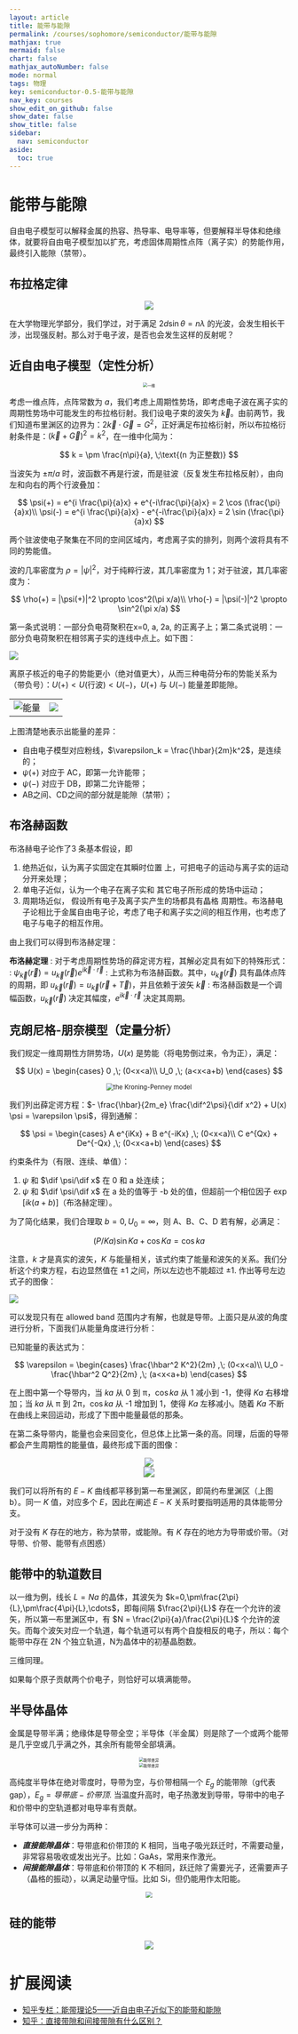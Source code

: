 ```yaml
---
layout: article
title: 能带与能隙
permalink: /courses/sophomore/semiconductor/能带与能隙
mathjax: true
mermaid: false
chart: false
mathjax_autoNumber: false
mode: normal
tags: 物理
key: semiconductor-0.5-能带与能隙
nav_key: courses
show_edit_on_github: false
show_date: false
show_title: false
sidebar:
  nav: semiconductor
aside:
  toc: true
---
```


<!--more-->

$$\newcommand{\dif}{\mathop{}\!\mathrm{d}}$$

# 能带与能隙

自由电子模型可以解释金属的热容、热导率、电导率等，但要解释半导体和绝缘体，就要将自由电子模型加以扩充，考虑固体周期性点阵（离子实）的势能作用，最终引入能隙（禁带）。

## 布拉格定律

<center><img src="https://p1.ssl.qhmsg.com/dr/270_500_/t0125fa1d7f7864fdf0.jpg"></center>

在大学物理光学部分，我们学过，对于满足 $2d\sin\theta = n\lambda$ 的光波，会发生相长干涉，出现强反射。那么对于电子波，是否也会发生这样的反射呢？

## 近自由电子模型（定性分析）

<center><img src="https://nanohub.org/app/site/courses/12/3370/slides/010.04.jpg" title="一维" style="zoom:50%"></center>

考虑一维点阵，点阵常数为 $a$，我们考虑上周期性势场，即考虑电子波在离子实的周期性势场中可能发生的布拉格衍射。我们设电子束的波矢为 $\vec{k}$。由前两节，我们知道布里渊区的边界为：$2\vec{k} \cdot \vec{G} = G^2$，正好满足布拉格衍射，所以布拉格衍射条件是：$(\vec{k} + \vec{G})^2 = k^2$，在一维中化简为：

$$
k = \pm \frac{n\pi}{a}, \;\text{(n 为正整数)}
$$

当波矢为 $\pm \pi/a$ 时，波函数不再是行波，而是驻波（反复发生布拉格反射），由向左和向右的两个行波叠加：

$$
\psi(+) = e^{i \frac{\pi}{a}x} + e^{-i\frac{\pi}{a}x} = 2 \cos (\frac{\pi}{a}x)\\
\psi(-) = e^{i \frac{\pi}{a}x} - e^{-i\frac{\pi}{a}x} = 2 \sin (\frac{\pi}{a}x)
$$

两个驻波使电子聚集在不同的空间区域内，考虑离子实的排列，则两个波将具有不同的势能值。

波的几率密度为 $\rho = \lvert\psi\rvert^2$，对于纯粹行波，其几率密度为 1；对于驻波，其几率密度为：

$$
\rho(+) = |\psi(+)|^2 \propto \cos^2(\pi x/a)\\
\rho(-) = |\psi(-)|^2 \propto \sin^2(\pi x/a)
$$

第一条式说明：一部分负电荷聚积在x=0, a, 2a, 的正离子上；第二条式说明：一部分负电荷聚积在相邻离子实的连线中点上。如下图：

<img src="https://i.loli.net/2020/03/03/hYevErWZbm6RAKn.png">

离原子核近的电子的势能更小（绝对值更大），从而三种电荷分布的势能关系为（带负号）：$U(+)<U(\text{行波})<U(-)$，$U(+)$ 与 $U(-)$ 能量差即能隙。

|||
|---|---|
|![](https://pic2.zhimg.com/80/v2-9e0c6e115862fd220ace40c5a518ae0d_720w.png "能量")|![](https://pic3.zhimg.com/80/v2-1338c01c4f99330dd5556517af09588e_720w.png)|

上图清楚地表示出能量的差异：
* 自由电子模型对应粉线，$\varepsilon_k = \frac{\hbar}{2m}k^2$，是连续的；
* $\psi(+)$ 对应于 AC，即第一允许能带；
* $\psi(-)$ 对应于 DB，即第二允许能带；
* AB之间、CD之间的部分就是能隙（禁带）；

## 布洛赫函数

布洛赫电子论作了3 条基本假设，即
1. 绝热近似，认为离子实固定在其瞬时位置 上，可把电子的运动与离子实的运动分开来处理；
2. 单电子近似，认为一个电子在离子实和 其它电子所形成的势场中运动；
3. 周期场近似， 假设所有电子及离子实产生的场都具有晶格 周期性。布洛赫电子论相比于金属自由电子论，考虑了电子和离子实之间的相互作用，也考虑了电子与电子的相互作用。

由上我们可以得到布洛赫定理：

**布洛赫定理**
: 对于考虑周期性势场的薛定谔方程，其解必定具有如下的特殊形式：
: $\psi_\vec{k}(\vec{r}) = u_\vec{k}(\vec{r}) e^{i\vec{k}\cdot \vec{r}}$
: 上式称为布洛赫函数。其中，$u_\vec{k}(\vec{r})$ 具有晶体点阵的周期，即 $u_\vec{k}(\vec{r}) = u_\vec{k}(\vec{r} + \vec{T})$，并且依赖于波矢 $\vec{k}$
: 布洛赫函数是一个调幅函数，$u_\vec{k}(\vec{r})$ 决定其幅度，$e^{i\vec{k}\cdot \vec{r}}$ 决定其周期。

## 克朗尼格-朋奈模型（定量分析）

我们规定一维周期性方阱势场，$U(x)$ 是势能（将电势倒过来，令为正），满足：

$$
U(x) = 
\begin{cases}
0 ,\; (0<x<a)\\
U_0 ,\; (a<x<a+b)
\end{cases}
$$

<center><img src="http://www.engineeringenotes.com/wp-content/uploads/2018/01/clip_image004-17.jpg" title="the Kroning-Penney model" style="zoom:80%"></center>


我们列出薛定谔方程：$- \frac{\hbar}{2m_e} \frac{\dif^2\psi}{\dif x^2} + U(x) \psi = \varepsilon \psi$，得到通解：

$$
\psi =
\begin{cases}
A e^{iKx} + B e^{-iKx} ,\; (0<x<a)\\
C e^{Qx} + De^{-Qx} ,\; (0<x<a+b)
\end{cases}
$$

约束条件为（有限、连续、单值）：
1. $\psi$ 和 $\dif \psi/\dif x$ 在 0 和 a 处连续；
2. $\psi$ 和 $\dif \psi/\dif x$ 在 a 处的值等于 -b 处的值，但超前一个相位因子 $\exp [ik(a+b)]$（布洛赫定理）。

为了简化结果，我们合理取 $b=0, U_0 = \infty$，则 A、B、C、D 若有解，必满足：

$$
(P/Ka) \sin Ka + \cos Ka = \cos ka
$$

注意，$k$ 才是真实的波矢，$K$ 与能量相关，该式约束了能量和波矢的关系。我们分析这个约束方程，右边显然值在 ±1 之间，所以左边也不能超过 ±1. 作出等号左边式子的图像：

<img src="https://i.loli.net/2020/04/02/2mOfKwWTcA7jszF.jpg">

可以发现只有在 allowed band 范围内才有解，也就是导带。上面只是从波的角度进行分析，下面我们从能量角度进行分析：

已知能量的表达式为：

$$
\varepsilon =
\begin{cases}
\frac{\hbar^2 K^2}{2m} ,\; (0<x<a)\\
U_0 - \frac{\hbar^2 Q^2}{2m} ,\; (a<x<a+b)
\end{cases}
$$

在上图中第一个导带内，当 $ka$ 从 0 到 π，$\cos ka$ 从 1 减小到 -1，使得 $Ka$ 右移增加；当 $ka$ 从 π 到 2π，$\cos ka$ 从 -1 增加到 1，使得 $Ka$ 左移减小。随着 $Ka$ 不断在曲线上来回运动，形成了下图中能量最低的那条。

在第二条导带内，能量也会来回变化，但总体上比第一条的高。同理，后面的导带都会产生周期性的能量值，最终形成下面的图像：

<center><img src="https://www.researchgate.net/profile/Willy_Ranson/publication/290107502/figure/fig4/AS:367709712863235@1464680235522/Solutions-of-the-Kronig-Penney-equation-Valid-portions-are-those-closest-to-the-parabola_Q320.jpg"></center>

<center><img src="https://i.loli.net/2020/03/03/fCqs5zLJla8ji3r.png" style="zoom:120%"></center>

我们可以将所有的 $E-K$ 曲线都平移到第一布里渊区，即简约布里渊区（上图b）。同一 $K$ 值，对应多个 $E$，因此在阐述 $E-K$ 关系时要指明适用的具体能带分支。

对于没有 $K$ 存在的地方，称为禁带，或能隙。有 $K$ 存在的地方为导带或价带。（对导带、价带、能带有点困惑）

## 能带中的轨道数目

以一维为例，线长 $L=Na$ 的晶体，其波矢为 $k=0,\pm\frac{2\pi}{L},\pm\frac{4\pi}{L},\cdots$，即每间隔 $\frac{2\pi}{L}$ 存在一个允许的波矢，所以第一布里渊区中，有 $N = \frac{2\pi}{a}/\frac{2\pi}{L}$ 个允许的波矢。而每个波矢对应一个轨道，每个轨道可以有两个自旋相反的电子，所以：每个能带中存在 2N 个独立轨道，N为晶体中的初基晶胞数。

三维同理。

如果每个原子贡献两个价电子，则恰好可以填满能带。

## 半导体晶体

金属是导带半满；绝缘体是导带全空；半导体（半金属）则是除了一个或两个能带是几乎空或几乎满之外，其余所有能带全部填满。

<center><img src="https://www.researchgate.net/profile/David_Berney_Needleman/publication/279810779/figure/fig1/AS:284436311625729@1444826309393/Band-structure-of-solids-Band-structure-of-metals-insulators-and-semiconductors-are.png" title="能带差异" style="zoom:50%"></center>

<center><img src="http://www.graphene.tv/wp-content/uploads/home-10.jpg" title="能带差异" style="zoom:50%"></center>

高纯度半导体在绝对零度时，导带为空，与价带相隔一个 $E_g$ 的能带隙（g代表gap），$E_g=导带底-价带顶$. 当温度升高时，电子热激发到导带，导带中的电子和价带中的空轨道都对电导率有贡献。

半导体可以进一步分为两种：
- ***直接能隙晶体***：导带底和价带顶的 K 相同，当电子吸光跃迁时，不需要动量，非常容易吸收或发出光子。比如：GaAs，常用来作激光。
- ***间接能隙晶体***：导带底和价带顶的 K 不相同，跃迁除了需要光子，还需要声子（晶格的振动），以满足动量守恒。比如 Si，但仍能用作太阳能。

<center><img src="https://p1.ssl.qhmsg.com/t0145109197cc5148e0.png" style="zoom:70%"></center>

## 硅的能带

<center><img src="http://image.sciencenet.cn/album/201306/18/094701rtgw3s3ztd5gvcuw.jpg"></center>

# 扩展阅读

- [知乎专栏：能带理论5——近自由电子近似下的能带和能隙](https://zhuanlan.zhihu.com/p/26779118)
- [知乎：直接带隙和间接带隙有什么区别？](https://www.zhihu.com/question/31360454)